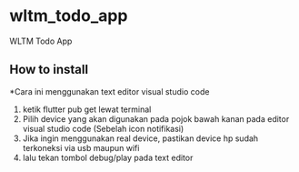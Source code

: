 # wltm_todo_app

WLTM Todo App

## How to install

*Cara ini menggunakan text editor visual studio code

1. ketik flutter pub get lewat terminal
2. Pilih device yang akan digunakan pada pojok bawah kanan pada editor visual studio code (Sebelah icon notifikasi)
3. Jika ingin menggunakan real device, pastikan device hp sudah terkoneksi via usb maupun wifi
4. lalu tekan tombol debug/play pada text editor

